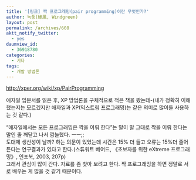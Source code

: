 ```yaml
---
title: '[링크] 짝 프로그래밍(pair programming)이란 무엇인가?'
author: 녹풍(綠風, Windgreen)
layout: post
permalink: /archives/608
aktt_notify_twitter:
  - yes
daumview_id:
  - 36918780
categories:
  - 기타
tags:
  - 개발 방법론
---
```

<a href="http://xper.org/wiki/xp/PairProgramming" target="_blank">http://xper.org/wiki/xp/PairProgramming</a> <div>
  애자일 입문서를 읽은 후, XP 방법론을 구체적으로 적은 책을 봤는데-(내가 정확히 이해했는지는 모르겠지만 애자일과 XP(익스트림 프로그래밍)는 같은 의미로 많이들 사용하는 것 같다.)
</div>

<div>
  &#8220;애자일에서는 모든 프로그래밍은 짝을 이뤄 한다&#8221;는 말이 말 그대로 짝을 이뤄 한다는 말인 줄 깨닫고 나서 깜놀했다. ㅡㅡ;;
</div>

<div>
  도대체 생산성이 날까? 하는 의문이 있었는데 시간은 15% 더 들고 오류는 15%더 줄어든다는 연구결과가 있다고 한다.(스튜워트 베어드, 《초보자를 위한 eXtreme 프로그래밍》, 인포북, 2003, 207p)
</div>

<div>
  그래서 관심이 많이 간다. 자료를 좀 찾아 보려고 한다. 짝 프로그래밍을 하면 정말로 서로 배우는 게 많을 것 같기 때문이다.
</div>